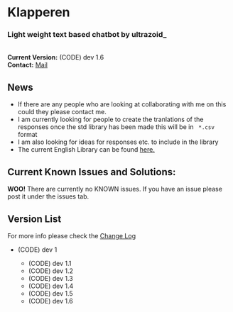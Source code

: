 Klapperen
=========

<h3>Light weight text based chatbot by ultrazoid_</h3>
<br>
<b>Current Version:</b> (CODE) dev 1.6<br>
<b>Contact:</b> <a href="mailto:essper@ess.dudmail.com">Mail</a>
<h2>News</h2>
<ul>
<li>If there are any people who are looking at collaborating with me on this could they please contact me.</li>
<li>I am currently looking for people to create the tranlations of the responses once the std library has been made this will be in <code> *.csv </code> format</li>
<li>I am also looking for ideas for responses etc. to include in the library</li>
<li>The current English Library can be found <a href="http://ultrazoidserver.x10.mx/klapperen/library/ENlib.csv?dl">here.</a>
</ul>

<h2>Current Known Issues and Solutions:</h2>
<b>WOO!</b> There are currently no KNOWN issues. If you have an issue please post it under the issues tab.

<h2>Version List</h2>
For more info please check the <a href = "https://github.com/ultrazoid/Klapperen/blob/master/ChangeLog.md">Change Log</a><br>
<ul>
<li>(CODE) dev 1</li>
<ul>
<li>(CODE) dev 1.1</li>
<li>(CODE) dev 1.2</li>
<li>(CODE) dev 1.3</li>
<li>(CODE) dev 1.4</li>
<li>(CODE) dev 1.5</li>
<li>(CODE) dev 1.6</li>
</ul>
</ul>